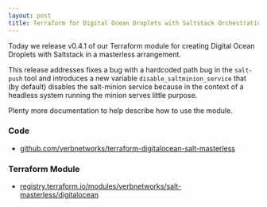 ```yaml
---
layout: post
title: Terraform for Digital Ocean Droplets with Saltstack Orchestration
---
```


Today we release v0.4.1 of our Terraform module for creating Digital Ocean Droplets with Saltstack in a masterless
arrangement.

This release addresses fixes a bug with a hardcoded path bug in the `salt-push` tool and introduces a new variable
`disable_saltminion_service` that (by default) disables the salt-minion service because in the context of a headless
system running the minion serves little purpose.

Plenty more documentation to help describe how to use the module.

### Code
 * [github.com/verbnetworks/terraform-digitalocean-salt-masterless](https://github.com/verbnetworks/terraform-digitalocean-salt-masterless)

### Terraform Module
 * [registry.terraform.io/modules/verbnetworks/salt-masterless/digitalocean](https://registry.terraform.io/modules/verbnetworks/salt-masterless/digitalocean)
